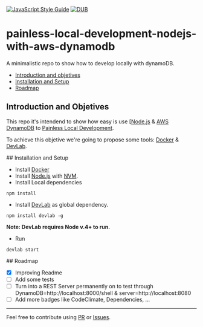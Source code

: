 [![JavaScript Style Guide](https://img.shields.io/badge/code%20style-standard-brightgreen.svg)](http://standardjs.com/)
[![DUB](https://img.shields.io/dub/l/vibe-d.svg?maxAge=2592000)](LICENSE)

# painless-local-development-nodejs-with-aws-dynamodb
A minimalistic repo to show how to develop locally with dynamoDB.

* [Introduction and objetives](#introduction-and-objetives)
* [Installation and Setup](#installation-and-setup)
* [Roadmap](#roadmap)

## Introduction and Objetives

This repo it's intendend to show how easy is use [[Node.js](https://nodejs.org) & [AWS DynamoDB](https://aws.amazon.com/es/documentation/dynamodb/) to [Painless Local Development](https://github.com/painless-local-development).

To achieve this objetive we're going to propose some tools: [Docker](https://www.docker.com) & [DevLab](https://github.com/TechnologyAdvice/DevLab).

## Installation and Setup

* Install [Docker](https://www.docker.com)
* Install [Node.js](https://nodejs.org) with [NVM](https://github.com/creationix/nvm).
* Install Local dependencies
```
npm install
```

* Install [DevLab](https://github.com/TechnologyAdvice/DevLab) as global dependency.
```
npm install devlab -g
```
**Note: DevLab requires Node v.4+ to run.** 

* Run 
```
devlab start
```

## Roadmap
- [x] Improving Readme
- [ ] Add some tests
- [ ] Turn into a REST Server permanently on to test through DynamoDB=http://localhost:8000/shell & server=http://localhost:8080
- [ ] Add more badges like CodeClimate, Dependencies, ...

----------------------------------------------
Feel free to contribute using [PR](https://help.github.com/articles/using-pull-requests/) or [Issues](https://github.com/painless-local-development/painless-local-development-nodejs-with-aws-dynamodb/issues).
